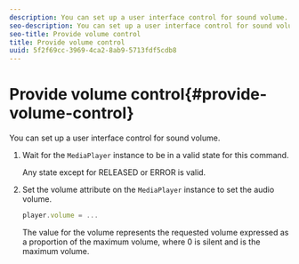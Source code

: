 ```yaml
---
description: You can set up a user interface control for sound volume.
seo-description: You can set up a user interface control for sound volume.
seo-title: Provide volume control
title: Provide volume control
uuid: 5f2f69cc-3969-4ca2-8ab9-5713fdf5cdb8
---
```


# Provide volume control{#provide-volume-control}

You can set up a user interface control for sound volume.

1. Wait for the `MediaPlayer` instance to be in a valid state for this command.

   Any state except for RELEASED or ERROR is valid.
1. Set the volume attribute on the `MediaPlayer` instance to set the audio volume.

   ```js
   player.volume = ...
   ```

   The value for the volume represents the requested volume expressed as a proportion of the maximum volume, where 0 is silent and is the maximum volume.

